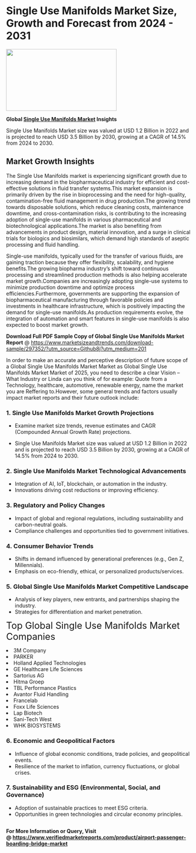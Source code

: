 <H1>Single Use Manifolds Market Size, Growth and Forecast from 2024 - 2031</H1><img class="aligncenter size-medium wp-image-584254" src="https://thirdeyenews.in/wp-content/uploads/2024/09/Global-Market-Research-300x168.jpeg" alt="" width="300" height="168" /><p><strong>Global&nbsp;<a href="https://www.marketsizeandtrends.com/download-sample/297352/?utm_source=Github8j?utm_medium=201">Single Use Manifolds Market</a> Insights</strong></p><p>Single Use Manifolds Market size was valued at USD 1.2 Billion in 2022 and is projected to reach USD 3.5 Billion by 2030, growing at a CAGR of 14.5% from 2024 to 2030.</p><p><h2>Market Growth Insights</h2> <p>The Single Use Manifolds market is experiencing significant growth due to increasing demand in the biopharmaceutical industry for efficient and cost-effective solutions in fluid transfer systems.This market expansion is primarily driven by the rise in bioprocessing and the need for high-quality, contamination-free fluid management in drug production.The growing trend towards disposable solutions, which reduce cleaning costs, maintenance downtime, and cross-contamination risks, is contributing to the increasing adoption of single-use manifolds in various pharmaceutical and biotechnological applications.The market is also benefiting from advancements in product design, material innovation, and a surge in clinical trials for biologics and biosimilars, which demand high standards of aseptic processing and fluid handling.</p> <p>Single-use manifolds, typically used for the transfer of various fluids, are gaining traction because they offer flexibility, scalability, and hygiene benefits.The growing biopharma industry’s shift toward continuous processing and streamlined production methods is also helping accelerate market growth.Companies are increasingly adopting single-use systems to minimize production downtime and optimize process efficiencies.Furthermore, governments are supporting the expansion of biopharmaceutical manufacturing through favorable policies and investments in healthcare infrastructure, which is positively impacting the demand for single-use manifolds.As production requirements evolve, the integration of automation and smart features in single-use manifolds is also expected to boost market growth.</p> <p><span class=""><strong>Download Full PDF Sample Copy of Global Single Use Manifolds Market Report</strong> @ <a href="https://www.marketsizeandtrends.com/download-sample/297352/?utm_source=Github8j?utm_medium=201" target="_blank">https://www.marketsizeandtrends.com/download-sample/297352/?utm_source=Github8j?utm_medium=201</a></span></p><p>In order to make an accurate and perceptive description of future scope of a Global&nbsp;Single Use Manifolds Market Market as Global&nbsp;Single Use Manifolds Market Market of 2025, you need to describe a clear Vision &ndash; What Industry or Linda can you think of for example: Quote from a Technology, healthcare, automotive, renewable energy, name the market you are Reffering to.However, some general trends and factors usually impact market reports and their future outlook include:</p><h3>1.&nbsp;<strong>Single Use Manifolds Market Growth Projections</strong></h3><ul><li>Examine market size trends, revenue estimates and CAGR (Compounded Annual Growth Rate) projections.</li><li><p>Single Use Manifolds Market size was valued at USD 1.2 Billion in 2022 and is projected to reach USD 3.5 Billion by 2030, growing at a CAGR of 14.5% from 2024 to 2030.</p></li></ul><h3>2.&nbsp;<strong>Single Use Manifolds Market Technological Advancements</strong></h3><ul><li>Integration of AI, IoT, blockchain, or automation in the industry.</li><li>Innovations driving cost reductions or improving efficiency.</li></ul><h3>3.&nbsp;<strong>Regulatory and Policy Changes</strong></h3><ul><li>Impact of global and regional regulations, including sustainability and carbon-neutral goals.</li><li>Compliance challenges and opportunities tied to government initiatives.</li></ul><h3>4.&nbsp;<strong>Consumer Behavior Trends</strong></h3><ul><li>Shifts in demand influenced by generational preferences (e.g., Gen Z, Millennials).</li><li>Emphasis on eco-friendly, ethical, or personalized products/services.</li></ul><h3>5.&nbsp;<strong>Global Single Use Manifolds Market Competitive Landscape</strong></h3><ul><li>Analysis of key players, new entrants, and partnerships shaping the industry.</li><li>Strategies for differentiation and market penetration.</li></ul><p data-pm-slice="1 1 []"><span style="color: inherit; font-family: inherit; font-size: 25px;">Top Global Single Use Manifolds Market Companies</span></p><div class="" data-test-id=""><p><li>3M Company</li><li> PARKER</li><li> Holland Applied Technologies</li><li> GE Healthcare Life Sciences</li><li> Sartorius AG</li><li> Hitma Groep</li><li> TBL Performance Plastics</li><li> Avantor Fluid Handling</li><li> Francelab</li><li> Foxx Life Sciences</li><li> Lap Biotech</li><li> Sani-Tech West</li><li> WHK BIOSYSTEMS</li></p></div><h3>6.&nbsp;<strong>Economic and Geopolitical Factors</strong></h3><ul><li>Influence of global economic conditions, trade policies, and geopolitical events.</li><li>Resilience of the market to inflation, currency fluctuations, or global crises.</li></ul><h3>7.&nbsp;<strong>Sustainability and ESG (Environmental, Social, and Governance)</strong></h3><ul><li>Adoption of sustainable practices to meet ESG criteria.</li><li>Opportunities in green technologies and circular economy principles.</li></ul><h2><strong style="font-size: 14px;">For More Information or Query, Visit @&nbsp;</strong><a style="background-color: #ffffff; font-size: 14px;" href="https://www.marketsizeandtrends.com/report/single-use-manifolds-market/" target="_blank">https://www.verifiedmarketreports.com/product/airport-passenger-boarding-bridge-market</a></h2>
